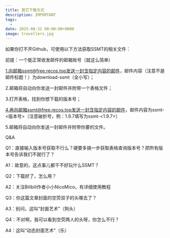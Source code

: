 ```yaml
---
title: 其它下载方式
description: IMPORTANT
tags:
  - 
date: 2025-08-31 00:00:00+0000
image: travellers.jpg
---
```


如果你打不开Github，可使用以下方法获取SSMT的相关文件：

前提：一个能正常收发邮件的邮箱账号（就这么简单）

1.向邮箱ssmt@free.recos.top发送一封含指定内容的邮件，邮件内容（注意不是邮件标题！）为download-ssmt（全小写）；

2.邮箱将自动向你发送一封邮件并附带一个表格文件；

3.打开表格，找到你想下载的版本号；

4.再向邮箱ssmt@free.recos.top发送一封含指定内容的邮件，邮件内容为ssmt-<版本号>（注意破折号，例：1.9.7填写为ssmt-<1.9.7>）

5.邮箱将自动向你发送一封邮件并附带你要的文件。

Q&A

Q1：直接输入版本号获取不行么？硬要多搞一步获取表格查询版本号？把所有版本号告诉我们不就行了？

A1：故意的，这点事儿都干不好玩什么SSMT？

Q2：下载好了，怎么用？

A2：关注Bilibili作者小小NicoMico，有详细使用教程

Q3：你这篇文章封面的空荧双子的头哪去了？

A3：别问，这叫“封面艺术”（狗头）

Q4：不对啊，我可以看到空荧两人的头呀，你怎么不行？

A4：这叫“动态封面艺术”（乐）
